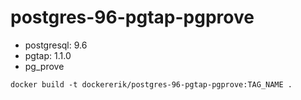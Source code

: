 # postgres-96-pgtap-pgprove

- postgresql: 9.6
- pgtap: 1.1.0
- pg_prove

`docker build -t dockererik/postgres-96-pgtap-pgprove:TAG_NAME .`
